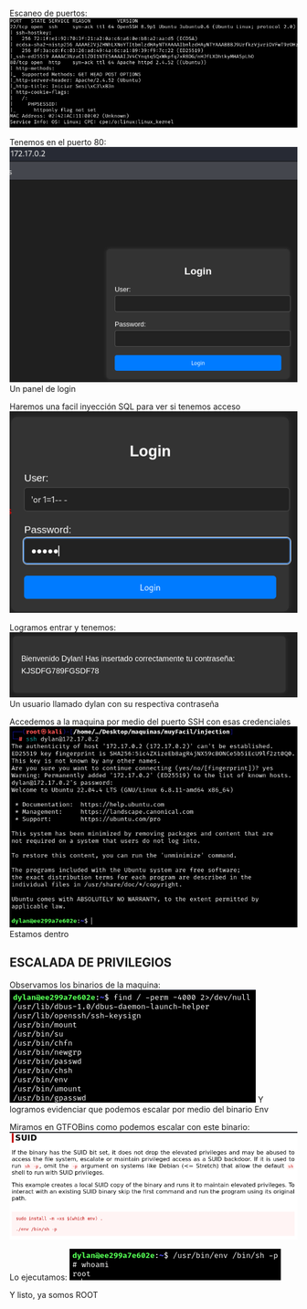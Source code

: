 Escaneo de puertos:
![](../../../Images/Pasted%20image%2020240707195702.png)

Tenemos en el puerto 80:
![](../../../Images/Pasted%20image%2020240707195737.png)
Un panel de login

Haremos una facil inyección SQL para ver si tenemos acceso
![](../../../Images/Pasted%20image%2020240707200000.png)

Logramos entrar y tenemos:
![](../../../Images/Pasted%20image%2020240707200026.png)
Un usuario llamado dylan con su respectiva contraseña

Accedemos a la maquina por medio del puerto SSH con esas credenciales
![](../../../Images/Pasted%20image%2020240707200153.png)
Estamos dentro

## ESCALADA DE PRIVILEGIOS

Observamos los binarios de la maquina:
![](../../../Images/Pasted%20image%2020240707200319.png)
Y logramos evidenciar que podemos escalar por medio del binario Env

Miramos en GTFOBins como podemos escalar con este binario:
![](../../../Images/Pasted%20image%2020240707200418.png)

Lo ejecutamos:
![](../../../Images/Pasted%20image%2020240707200517.png)

Y listo, ya somos ROOT


